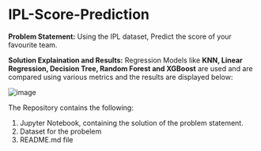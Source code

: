 # IPL-Score-Prediction

**Problem Statement:**
Using the IPL dataset, Predict the score of your favourite team.

**Solution Explaination and Results:**
Regression Models like **KNN, Linear Regression, Decision Tree, Random Forest and XGBoost** are used and are compared using various metrics and the results are displayed below:

![image](https://user-images.githubusercontent.com/69714874/126192976-d21e559a-cff9-495f-8b84-6176e62e1e64.png)

The Repository contains the following:
1) Jupyter Notebook, containing the solution of the problem statement.
2) Dataset for the probelem
3) README.md file
